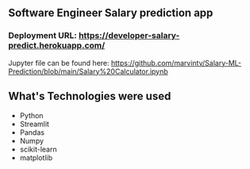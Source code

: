 ## Software Engineer Salary prediction app

### Deployment URL: https://developer-salary-predict.herokuapp.com/
Jupyter file can be found here: https://github.com/marvintv/Salary-ML-Prediction/blob/main/Salary%20Calculator.ipynb


## What's Technologies were used
- Python
- Streamlit
- Pandas
- Numpy
- scikit-learn
- matplotlib
